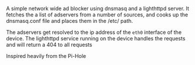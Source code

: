 A simple network wide ad blocker using dnsmasq and a lighthttpd server. 
It fetches the a list of adservers from a number of sources, and cooks up the
dnsmasq.conf file and places them in the /etc/ path.

The adservers get resolved to the ip address of the `eth0` interface of the device.
The lighthttpd service running on the device handles the requests and will return a 404 to all requests


Inspired heavily from the Pi-Hole
